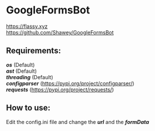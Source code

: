 # GoogleFormsBot
https://flassy.xyz  
https://github.com/Shawey/GoogleFormsBot

## Requirements: ##
***os*** (Default)  
***ast*** (Default)  
***threading*** (Default)  
***configparser*** (https://pypi.org/project/configparser/)  
***requests*** (https://pypi.org/project/requests/)

## How to use: ##
Edit the config.ini file and change the ***url*** and the ***formData***
